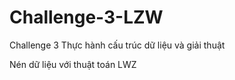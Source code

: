 # Challenge-3-LZW
Challenge 3 Thực hành cấu trúc dữ liệu và giải thuật

Nén dữ liệu với  thuật toán LWZ
